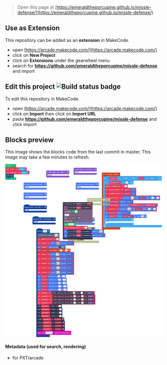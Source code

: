  


> Open this page at [https://emeraldtheporcupine.github.io/missle-defense/](https://emeraldtheporcupine.github.io/missle-defense/)

## Use as Extension

This repository can be added as an **extension** in MakeCode.

* open [https://arcade.makecode.com/](https://arcade.makecode.com/)
* click on **New Project**
* click on **Extensions** under the gearwheel menu
* search for **https://github.com/emeraldtheporcupine/missle-defense** and import

## Edit this project ![Build status badge](https://github.com/emeraldtheporcupine/missle-defense/workflows/MakeCode/badge.svg)

To edit this repository in MakeCode.

* open [https://arcade.makecode.com/](https://arcade.makecode.com/)
* click on **Import** then click on **Import URL**
* paste **https://github.com/emeraldtheporcupine/missle-defense** and click import

## Blocks preview

This image shows the blocks code from the last commit in master.
This image may take a few minutes to refresh.

![A rendered view of the blocks](https://github.com/emeraldtheporcupine/missle-defense/raw/master/.github/makecode/blocks.png)

#### Metadata (used for search, rendering)

* for PXT/arcade
<script src="https://makecode.com/gh-pages-embed.js"></script><script>makeCodeRender("{{ site.makecode.home_url }}", "{{ site.github.owner_name }}/{{ site.github.repository_name }}");</script>
